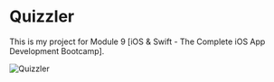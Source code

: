 # Quizzler

This is my project for Module 9 [iOS & Swift - The Complete iOS App Development Bootcamp].

![Quizzler](https://user-images.githubusercontent.com/98012564/173024690-e6637dcf-e94a-44a9-8242-9174a1816ff2.gif)
